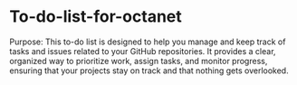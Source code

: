 # To-do-list-for-octanet
Purpose: This to-do list is designed to help you manage and keep track of tasks and issues related to your GitHub repositories. It provides a clear, organized way to prioritize work, assign tasks, and monitor progress, ensuring that your projects stay on track and that nothing gets overlooked.
